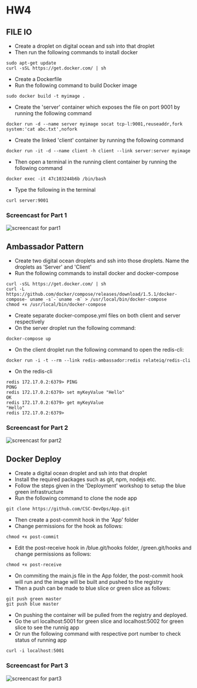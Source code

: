 # HW4
## FILE IO
* Create a droplet on digital ocean and ssh into that droplet
* Then run the following commands to install docker
```
sudo apt-get update
curl -sSL https://get.docker.com/ | sh
```
* Create a Dockerfile 
* Run the following command to build Docker image
```
sudo docker build -t myimage .
```
* Create the 'server' container which exposes the file on port 9001 by running the following command
```
docker run -d --name server myimage socat tcp-l:9001,reuseaddr,fork system:'cat abc.txt',nofork
```
* Create the linked 'client' container by running the following command
```
docker run -it -d --name client -h client --link server:server myimage
```
* Then open a terminal in the running client container by running the following command
```
docker exec -it 47c103244b6b /bin/bash
```
* Type the following in the terminal
```
curl server:9001
```
### Screencast for Part 1
![screencast for part1](https://cloud.githubusercontent.com/assets/11006675/11339893/9b3c60da-91c9-11e5-8872-caebb5c76819.gif)

## Ambassador Pattern 
* Create two digital ocean droplets and ssh into those droplets. Name the droplets as 'Server' and 'Client'
* Run the following commands to install docker and docker-compose
```
curl -sSL https://get.docker.com/ | sh
curl -L https://github.com/docker/compose/releases/download/1.5.1/docker-compose-`uname -s`-`uname -m` > /usr/local/bin/docker-compose
chmod +x /usr/local/bin/docker-compose
```
* Create separate docker-compose.yml files on both client and server respectively
* On the server droplet run the following command:
```
docker-compose up
```
* On the client droplet run the following command to open the redis-cli:
```
docker run -i -t --rm --link redis-ambassador:redis relateiq/redis-cli
```
* On the redis-cli
```
redis 172.17.0.2:6379> PING
PONG
redis 172.17.0.2:6379> set myKeyValue "Hello"
OK
redis 172.17.0.2:6379> get myKeyValue
"Hello"
redis 172.17.0.2:6379> 
```

### Screencast for Part 2
![screencast for part2](https://cloud.githubusercontent.com/assets/11006675/11345901/ed2f89ee-91e7-11e5-9ff9-bc12295780e2.gif)

## Docker Deploy
* Create a digital ocean droplet and ssh into that droplet
* Install the required packages such as git, npm, nodejs etc.
* Follow the steps given in the 'Deployment' workshop to setup the blue green infrastructure
* Run the following command to clone the node app
```
git clone https://github.com/CSC-DevOps/App.git
```
* Then create a post-commit hook in the 'App' folder
* Change permissions for the hook as follows:
```
chmod +x post-commit
```
* Edit the post-receive hook in /blue.git/hooks folder, /green.git/hooks and change permissions as follows:
```
chmod +x post-receive
```
* On commiting the main.js file in the App folder, the post-commit hook will run and the image will be built and pushed to the registry
* Then a push can be made to blue slice or green slice as follows:
```
git push green master
git push blue master
```
* On pushing the container will be pulled from the registry and deployed.
* Go the url localhost:5001 for green slice and localhost:5002 for green slice to see the runnig app
* Or run the following command with respective port number to check status of running app
```
curl -i localhost:5001
```

### Screencast for Part 3
![screencast for part3](https://cloud.githubusercontent.com/assets/11006675/11352198/03110dca-9209-11e5-9535-d437bb374890.gif)
